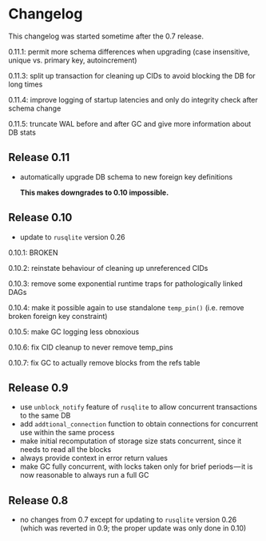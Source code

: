 # Changelog

This changelog was started sometime after the 0.7 release.

0.11.1: permit more schema differences when upgrading (case insensitive, unique vs. primary key, autoincrement)

0.11.3: split up transaction for cleaning up CIDs to avoid blocking the DB for long times

0.11.4: improve logging of startup latencies and only do integrity check after schema change

0.11.5: truncate WAL before and after GC and give more information about DB stats

## Release 0.11

- automatically upgrade DB schema to new foreign key definitions

  **This makes downgrades to 0.10 impossible.**

## Release 0.10

- update to `rusqlite` version 0.26

0.10.1: BROKEN

0.10.2: reinstate behaviour of cleaning up unreferenced CIDs

0.10.3: remove some exponential runtime traps for pathologically linked DAGs

0.10.4: make it possible again to use standalone `temp_pin()` (i.e. remove broken foreign key constraint)

0.10.5: make GC logging less obnoxious

0.10.6: fix CID cleanup to never remove temp_pins

0.10.7: fix GC to actually remove blocks from the refs table

## Release 0.9

- use `unblock_notify` feature of `rusqlite` to allow concurrent transactions to the same DB
- add `addtional_connection` function to obtain connections for concurrent use within the same process
- make initial recomputation of storage size stats concurrent, since it needs to read all the blocks
- always provide context in error return values
- make GC fully concurrent, with locks taken only for brief periods — it is now reasonable to always run a full GC

## Release 0.8

- no changes from 0.7 except for updating to `rusqlite` version 0.26 (which was reverted in 0.9; the proper update was only done in 0.10)
